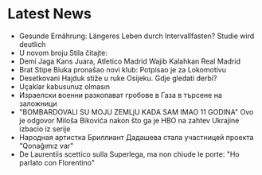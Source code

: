 # Latest News
-  Gesunde Ernährung: Längeres Leben durch Intervallfasten? Studie wird deutlich
-  U novom broju Stila čitajte:
-  Demi Jaga Kans Juara, Atletico Madrid Wajib Kalahkan Real Madrid
-  Brat Stipe Biuka pronašao novi klub: Potpisao je za Lokomotivu
-  Desetkovani Hajduk stiže u ruke Osijeku. Gdje gledati derbi?
-  Uçaklar kabusunuz olmasın
-  Израелски военни разкопават гробове в Газа в търсене на заложници
-  "BOMBARDOVALI SU MOJU ZEMLjU KADA SAM IMAO 11 GODINA" Ovo je odgovor Miloša Bikovića nakon što ga je HBO na zahtev Ukrajine izbacio iz serije
-  Народная артистка Бриллиант Дадашева стала участницей проекта "Qonağımız var"
-  De Laurentiis scettico sulla Superlega, ma non chiude le porte: "Ho parlato con Florentino"
